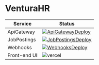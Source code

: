 # VenturaHR

| Service | Status |
|---------|--------|
| ApiGateway | [![ApiGatewayDeploy](https://github.com/fabioper/VenturaHR/actions/workflows/api-gateway.yml/badge.svg)](https://github.com/fabioper/VenturaHR/actions/workflows/api-gateway.yml) |
| JobPostings | [![JobPostingsDeploy](https://github.com/fabioper/VenturaHR/actions/workflows/jobpostings.yml/badge.svg)](https://github.com/fabioper/VenturaHR/actions/workflows/jobpostings.yml) |
| Webhooks | [![WebhooksDeploy](https://github.com/fabioper/VenturaHR/actions/workflows/webhooks.yml/badge.svg)](https://github.com/fabioper/VenturaHR/actions/workflows/webhooks.yml) |
| Front-end UI | ![vercel](https://vercelbadge.vercel.app/api/fabioper/VenturaHR?style=plastic) |
